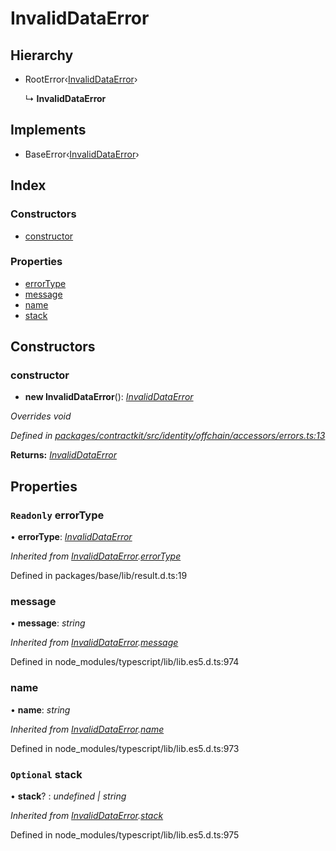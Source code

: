# InvalidDataError

## Hierarchy

* RootError‹[InvalidDataError](../enums/_identity_offchain_accessors_errors_.schemaerrortypes.md#invaliddataerror)›

  ↳ **InvalidDataError**

## Implements

* BaseError‹[InvalidDataError](../enums/_identity_offchain_accessors_errors_.schemaerrortypes.md#invaliddataerror)›

## Index

### Constructors

* [constructor](_identity_offchain_accessors_errors_.invaliddataerror.md#constructor)

### Properties

* [errorType](_identity_offchain_accessors_errors_.invaliddataerror.md#readonly-errortype)
* [message](_identity_offchain_accessors_errors_.invaliddataerror.md#message)
* [name](_identity_offchain_accessors_errors_.invaliddataerror.md#name)
* [stack](_identity_offchain_accessors_errors_.invaliddataerror.md#optional-stack)

## Constructors

### constructor

+ **new InvalidDataError**\(\): [_InvalidDataError_](_identity_offchain_accessors_errors_.invaliddataerror.md)

_Overrides void_

_Defined in_ [_packages/contractkit/src/identity/offchain/accessors/errors.ts:13_](https://github.com/celo-org/celo-monorepo/blob/master/packages/contractkit/src/identity/offchain/accessors/errors.ts#L13)

**Returns:** [_InvalidDataError_](_identity_offchain_accessors_errors_.invaliddataerror.md)

## Properties

### `Readonly` errorType

• **errorType**: [_InvalidDataError_](../enums/_identity_offchain_accessors_errors_.schemaerrortypes.md#invaliddataerror)

_Inherited from_ [_InvalidDataError_](_identity_offchain_accessors_errors_.invaliddataerror.md)_._[_errorType_](_identity_offchain_accessors_errors_.invaliddataerror.md#readonly-errortype)

Defined in packages/base/lib/result.d.ts:19

### message

• **message**: _string_

_Inherited from_ [_InvalidDataError_](_identity_offchain_accessors_errors_.invaliddataerror.md)_._[_message_](_identity_offchain_accessors_errors_.invaliddataerror.md#message)

Defined in node\_modules/typescript/lib/lib.es5.d.ts:974

### name

• **name**: _string_

_Inherited from_ [_InvalidDataError_](_identity_offchain_accessors_errors_.invaliddataerror.md)_._[_name_](_identity_offchain_accessors_errors_.invaliddataerror.md#name)

Defined in node\_modules/typescript/lib/lib.es5.d.ts:973

### `Optional` stack

• **stack**? : _undefined \| string_

_Inherited from_ [_InvalidDataError_](_identity_offchain_accessors_errors_.invaliddataerror.md)_._[_stack_](_identity_offchain_accessors_errors_.invaliddataerror.md#optional-stack)

Defined in node\_modules/typescript/lib/lib.es5.d.ts:975

